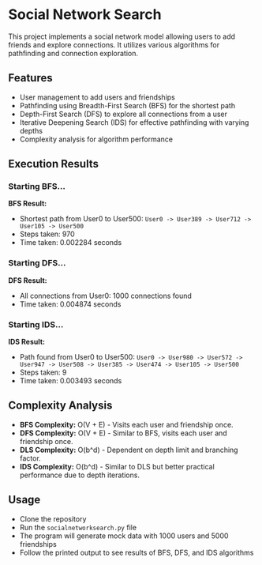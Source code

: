 # Social Network Search
This project implements a social network model allowing users to add friends and explore connections. It utilizes various algorithms for pathfinding and connection exploration.

## Features
- User management to add users and friendships
- Pathfinding using Breadth-First Search (BFS) for the shortest path
- Depth-First Search (DFS) to explore all connections from a user
- Iterative Deepening Search (IDS) for effective pathfinding with varying depths
- Complexity analysis for algorithm performance

## Execution Results
### Starting BFS...
**BFS Result:**
- Shortest path from User0 to User500: `User0 -> User389 -> User712 -> User105 -> User500`
- Steps taken: 970
- Time taken: 0.002284 seconds

### Starting DFS...
**DFS Result:**
- All connections from User0: 1000 connections found
- Time taken: 0.004874 seconds

### Starting IDS...
**IDS Result:**
- Path found from User0 to User500: `User0 -> User980 -> User572 -> User947 -> User508 -> User385 -> User474 -> User105 -> User500`
- Steps taken: 9
- Time taken: 0.003493 seconds

## Complexity Analysis
- **BFS Complexity:** O(V + E) - Visits each user and friendship once.
- **DFS Complexity:** O(V + E) - Similar to BFS, visits each user and friendship once.
- **DLS Complexity:** O(b^d) - Dependent on depth limit and branching factor.
- **IDS Complexity:** O(b^d) - Similar to DLS but better practical performance due to depth iterations.

## Usage
- Clone the repository
- Run the `socialnetworksearch.py` file
- The program will generate mock data with 1000 users and 5000 friendships
- Follow the printed output to see results of BFS, DFS, and IDS algorithms
